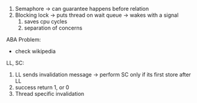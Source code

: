 
1. Semaphore -> can guarantee happens before relation
2. Blocking lock -> puts thread on wait queue -> wakes with a signal
	1. saves cpu cycles
	2. separation of concerns


ABA Problem:
- check wikipedia

LL, SC:
1. LL sends invalidation message -> perform SC only if its first store after LL 
2. success return 1, or 0
3. Thread specific invalidation

